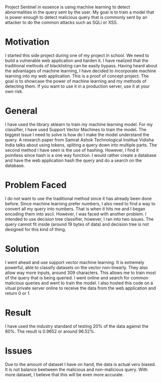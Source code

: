 Project Sentinel in essence is using machine learning to detect abnormalities in the query sent by the user. My goal is to train a model that is power enough to detect malicious query that is commonly sent by an attacker to do the common attacks such as SQLi or XSS.

# Motivation
I started this side project during one of my project in school. We need to build a vulnerable web application and harden it. I have realized that the traditional methods of blacklisting can be easily bypass. Having heard about the advantages of machine learning, I have decided to incorporate machine learning into my web application. This is a proof of concept project. The goal is to showcase the power of machine learning and my methods of detecting them. If you want to use it in a production server, use it at your own risk.

# General
I have used the library sklearn to train my machine learning model. For my classifier, I have used Support Vector Machines to train the model. The biggest issue I need to solve is how do I make the model understand the query. A research paper from Samrat Ashok Technological Institue Vidisha India talks about using tokens, spliting a query down into multiple parts. The second method I have seen is the use of hashing. However, I find it pointless since hash is a one way function. I would rather create a database and have the web application hash the query and do a search on the database. 

# Problem Faced
I do not want to use the traditional method since it has already been done before. Since machine learning prefer numbers, I also need to find a way to convert all my query into numbers. That is when it hits me and I began encoding them into ascii. However, I was faced with another problem. I intended to use decision tree classifier, however, I ran into two issues. The query cannot fit inside (around 19 bytes of data) and decision tree is not designed for this kind of thing.

# Solution
I went ahead and use support vector machine learning. It is extremely powerful, able to classify datasets on the vector non-linearly. They also allow way more inputs, around 309 characters. This allows me to train most of the query that is being queried. I went online and search for common malicious queries and went to train the model. I also hosted this code on a vitual private server online to receive the data from the web application and return 0 or 1. 

# Result
I have used the industry standard of testing 20% of the data against the 80%. The result is 0.9652 or around 96.52%.

# Issues 
Due to the amount of dataset I have on hand, the data is actual veru biased. It is not balance beetween the malicious and non-malicious query. With more dataset, I believe that this will be even more accurate.


